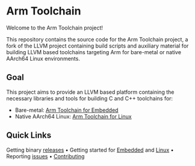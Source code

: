 # Arm Toolchain

Welcome to the Arm Toolchain project!

This repository contains the source code for the Arm Toolchain
project, a fork of the LLVM project containing build scripts and
auxiliary material for building LLVM based toolchains targeting
Arm for bare-metal or native AArch64 Linux environments.

## Goal

This project aims to provide an LLVM based platform containing
the necessary libraries and tools for building C and C++ toolchains
for:
* Bare-metal: [Arm Toolchain for Embedded](https://github.com/arm/arm-toolchain/blob/arm-software/arm-software/embedded/README.md)
* Native AArch64 Linux: [Arm Toolchain for Linux](https://github.com/arm/arm-toolchain/blob/arm-software/arm-software/linux/README.md)

## Quick Links

Getting binary [releases](https://github.com/arm/arm-toolchain/releases) • Getting started for [Embedded](arm-software/embedded/README.md#getting-started) and [Linux](arm-software/linux/README.md#usage) • Reporting [issues](CONTRIBUTING.md#report-an-issue) • [Contributing](CONTRIBUTING.md)
